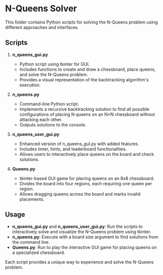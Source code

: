 # N-Queens Solver

This folder contains Python scripts for solving the N-Queens problem using different approaches and interfaces.

## Scripts

1. **n_queens_gui.py**
   - Python script using tkinter for GUI.
   - Includes functions to create and draw a chessboard, place queens, and solve the N-Queens problem.
   - Provides a visual representation of the backtracking algorithm's execution.

2. **n_queens.py**
   - Command-line Python script.
   - Implements a recursive backtracking solution to find all possible configurations of placing N queens on an N×N chessboard without attacking each other.
   - Outputs solutions to the console.

3. **n_queens_user_gui.py**
   - Enhanced version of n_queens_gul.py with added features.
   - Includes timer, hints, and leaderboard functionalities.
   - Allows users to interactively place queens on the board and check solutions.
   
4. **Queens.py**
   - tkinter-based GUI game for placing queens on an 8x8 chessboard.
   - Divides the board into four regions, each requiring one queen per region.
   - Allows dragging queens across the board and marks invalid placements.

## Usage

- **n_queens_gui.py** and **n_queens_user_gui.py**: Run the scripts to interactively solve and visualize the N-Queens problem using tkinter.
- **n_queens.py**: Execute with a board size argument to find solutions from the command line.
- **Queens.py**: Run to play the interactive GUI game for placing queens on a specialized chessboard.

Each script provides a unique way to experience and solve the N-Queens problem. 

